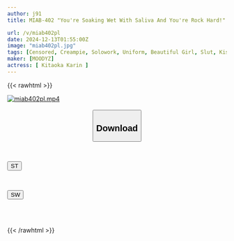 ```yaml
---
author: j91
title: MIAB-402 "You're Soaking Wet With Saliva And You're Rock Hard!" A French Kiss Uniform Reflexology Session Where You'll Drown In Drool And Cum! Plus, A Hidden Option (real Sex) Where You'll Pound Your Brain And Cum Inside Her In A Piledriver Kiss-kiss Cowgirl Position! Karin Kitaoka

url: /v/miab402pl
date: 2024-12-13T01:55:00Z
image: "miab402pl.jpg"
tags: [Censored, Creampie, Solowork, Uniform, Beautiful Girl, Slut, Kiss	]
maker: [MOODYZ]
actress: [ Kitaoka Karin ]
---
```



{{< rawhtml >}}

<div class="video" data-videoid="bk46MZYKw3FD00">
    <a href="javascript:;">
        <img src="/v/miab402pl/miab402pl.jpg" width="WIDTH" height="HEIGHT" alt="miab402pl.mp4" loading="lazy">
    </a>
</div>

<script type="text/javascript" src="https://j91.asia/asset/on-demand-st.js"></script>

<br>
  <link rel="stylesheet" href="https://j91.asia/asset/bs5.css">
  
  <center>
  <button class="btn btn-primary" type="button" data-bs-toggle="collapse" data-bs-target=".multi-collapse" aria-expanded="false" aria-controls="multiCollapseExample1 multiCollapseExample2"><h2>Download</h2></button></center>
</p>
<div class="row">
  <div class="col">
    <div class="collapse multi-collapse" id="multiCollapseExample1">
      <div class="card card-body">
	      	      <br>
<div class="buttons">  
<p><a href="/v/miab402pl/st.html" target="_blank"><button class="btn-hover color-3"><i class="fa fa-download"></i> ST</button></a></p></div>
    </div>
  </div>
</div>
  <div class="col">
    <div class="collapse multi-collapse" id="multiCollapseExample2">
      <div class="card card-body">
	      <br>
<div class="buttons">
<p><a href="/v/miab402pl/sw.html" target="_blank"><button class="btn-hover color-2"><i class="fa fa-download"></i> SW</button></a></p></div>
<br><br>
      </div>
    </div>
  </div>
</div>

{{< /rawhtml >}}